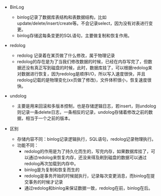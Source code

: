 + BinLog
  + binlog记录了数据库表结构和表数据结构，比如update/delete/insert/create等。不会记录select，因为没有对表进行变更。
  + binlog存储这每条变更的SQL语句，主要做复制和恢复作用。
+ redolog
  + redolog 记录着在某页做了什么修改，属于物理记录
  + redolog的存在是为了当我们修改数据的时候，已经在内存写完了，但数据还没有真正写到磁盘的时候，此时，数据库挂了，可以根据redolog来对数据进行恢复，因为redolog是顺序I/O，所以写入速度很快，并且redolog记载的是物理变化(xx页做了修改)，文件体积很小，恢复速度很快。
+ undolog
  + 主要是用来回滚和多版本控制，也是存储逻辑日志，若insert，则undolog则记录一条delete日志，一条相反的记录，undolog存储着修改之前的数据，相当于一个之前的版本。
  
+ 区别
  + 存储内容不同：binlog记录逻辑执行，SQL语句，redolog记录物理执行。
  + 功能不同：
    + redolog的作用是为了持久化而生的，写完内存，如果数据库挂了，可以通过redolog来恢复内存，还没来得及刷到磁盘的数据可以通过redolog再次加载到内存中。
    + binlog是为复制和恢复而生的
    + redolog是事务开始的时候就执行，记录每次变更消息，而binlog在提交事务的时候才记录
    + 通过redolog和binlog来保证数据一致，redolog在前，binlog在后。
